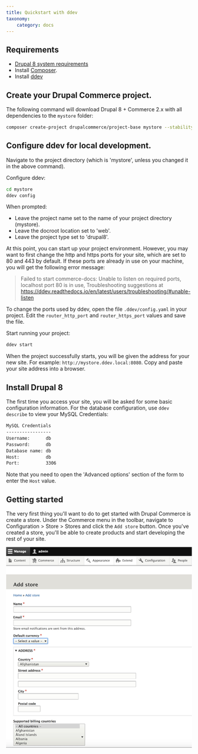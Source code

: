 ```yaml
---
title: Quickstart with ddev
taxonomy:
    category: docs
---
```


 ## Requirements

 - [Drupal 8 system requirements]
 - Install [Composer].
 - Install [ddev]


 ## Create your Drupal Commerce project.

 The following command will download Drupal 8 + Commerce 2.x with all
 dependencies to the `mystore` folder:

 ```bash
 composer create-project drupalcommerce/project-base mystore --stability dev
 ```

 ## Configure ddev for local development.
 Navigate to the project directory (which is 'mystore', unless you changed it
 in the above command).

 Configure ddev:
 ```bash
 cd mystore
 ddev config
 ```

 When prompted:
 - Leave the project name set to the name of your project directory (mystore).
 - Leave the docroot location set to 'web'.
 - Leave the project type set to 'drupal8'.

 At this point, you can start up your project environment. However, you may
 want to first change the http and https ports for your site, which are set to
 80 and 443 by default. If these ports are already in use on your machine, you
 will get the following error message:

>  Failed to start commerce-docs: Unable to listen on required ports, localhost
>  port 80 is in use, Troubleshooting suggestions at
>  https://ddev.readthedocs.io/en/latest/users/troubleshooting/#unable-listen

 To change the ports used by ddev, open the file `.ddev/config.yaml` in your
 project. Edit the `router_http_port` and `router_https_port` values and save
 the file.

 Start running your project:
 ```bash
 ddev start
 ```

 When the project successfully starts, you will be given the address for your
 new site. For example: `http://mystore.ddev.local:8080`. Copy and paste your
 site address into a browser.

 ## Install Drupal 8
 The first time you access your site, you will be asked for some basic
 configuration information. For the database configuration, use `ddev describe`
 to view your MySQL Credentials:

 ```bash
 MySQL Credentials
 -----------------
 Username:     	db
 Password:     	db
 Database name:	db
 Host:         	db
 Port:         	3306
 ```
 Note that you need to open the 'Advanced options' section of the form to
 enter the `Host` value.

 ## Getting started
 The very first thing you'll want to do to get started with Drupal
 Commerce is create a store. Under the Commerce menu in the toolbar,
 navigate to Configuration > Store > Stores and click the `Add store` button.
 Once you've created a store, you'll be able to create products and start
 developing the rest of your site.

![create_new_store](../images/05.create-new-store.jpg)

 [Drupal 8 system requirements]: https://www.drupal.org/requirements
 [ddev]: https://www.drud.com/what-is-ddev/
 [Composer]: https://getcomposer.org/
 [Drupal Console]: https://drupalconsole.com
 [project-base README]: https://github.com/drupalcommerce/project-base/blob/8.x/README.md
